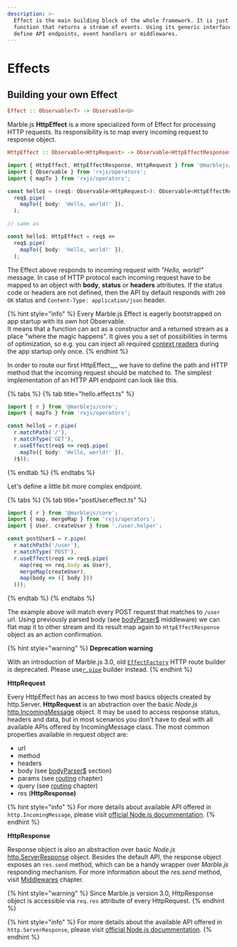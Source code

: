 ```yaml
---
description: >-
  Effect is the main building block of the whole framework. It is just a
  function that returns a stream of events. Using its generic interface we can
  define API endpoints, event handlers or middlewares.
---
```


# Effects

## Building your own Effect

```haskell
Effect :: Observable<T> -> Observable<U>
```

Marble.js **HttpEffect** is a more specialized form of Effect for processing HTTP requests. Its responsibility is to map every incoming request to response object.

```haskell
HttpEffect :: Observable<HttpRequest> -> Observable<HttpEffectResponse>
```

```typescript
import { HttpEffect, HttpEffectResponse, HttpRequest } from '@marblejs/core';
import { Observable } from 'rxjs/operators';
import { mapTo } from 'rxjs/operators';

const hello$ = (req$: Observable<HttpRequest>): Observable<HttpEffectResponse> =>
  req$.pipe(
    mapTo({ body: 'Hello, world!' }),
  );

// same as 

const hello$: HttpEffect = req$ =>
  req$.pipe(
    mapTo({ body: 'Hello, world!' }),
  );
```

The Effect above responds to incoming request with _"Hello, world!"_ message. In case of HTTP protocol each incoming request have to be mapped to an object with **body**, **status** or **headers** attributes. If the status code or headers are not defined, then the API by default responds with `200 OK` status and `Content-Type: application/json` header.

{% hint style="info" %}
Every Marble.js Effect is eagerly bootstrapped on app startup with its own hot Observable.  
It means that a function can act as a constructor and a returned stream as a place "where the magic happens". It gives you a set of possibilities in terms of optimization, so e.g. you can inject all required [context readers](context.md) during the app startup only once. 
{% endhint %}

In order to route our first HttpEffect_,_ we have to define the path and HTTP method that the incoming request should be matched to. The simplest implementation of an HTTP API endpoint can look like this.

{% tabs %}
{% tab title="hello.effect.ts" %}
```typescript
import { r } from '@marblejs/core';
import { mapTo } from 'rxjs/operators';

const hello$ = r.pipe(
  r.matchPath('/'),
  r.matchType('GET'),
  r.useEffect(req$ => req$.pipe(
    mapTo({ body: 'Hello, world!' }),
  )$));
```
{% endtab %}
{% endtabs %}

Let's define a little bit more complex endpoint.

{% tabs %}
{% tab title="postUser.effect.ts" %}
```typescript
import { r } from '@marblejs/core';
import { map, mergeMap } from 'rxjs/operators';
import { User, createUser } from './user.helper';

const postUser$ = r.pipe(
  r.matchPath('/user'),
  r.matchType('POST'),
  r.useEffect(req$ => req$.pipe(
    map(req => req.body as User),
    mergeMap(createUser),
    map(body => ({ body }))
  )));
```
{% endtab %}
{% endtabs %}

The example above will match every POST request that matches to `/user` url. Using previously parsed body \(see [bodyParser$](../other/api-reference/middleware-body.md) middleware\) we can flat map it to other stream and its result map again to `HttpEffectResponse` object as an action confirmation.

{% hint style="warning" %}
**Deprecation warning**

With an introduction of Marble.js 3.0, old [`EffectFactory`](../other/api-reference/core/core-effectfactory.md) HTTP route builder is deprecated. Please use[`r.pipe`](../other/api-reference/core/r.pipe.md) builder instead.
{% endhint %}

**HttpRequest**

Every HttpEffect has an access to two most basics objects created by http.Server. **HttpRequest** is an abstraction over the basic _Node.js_ [http.IncomingMessage](https://nodejs.org/dist/latest-v10.x/docs/api/http.html#http_class_http_incomingmessage) object. It may be used to access response status, headers and data, but in most scenarios you don't have to deal with all available APIs offered by IncomingMessage class. The most common properties available in request object are:

* url
* method
* headers
* body \(see [bodyParser$](../other/api-reference/middleware-body.md) section\)
* params \(see [routing]() chapter\)
* query \(see [routing]() chapter\)
* res \(**HttpResponse\)**

{% hint style="info" %}
For more details about available API offered in `http.IncomingMessage`, please visit [official Node.js docummentation](https://nodejs.org/dist/latest-v10.x/docs/api/http.html#http_class_http_incomingmessage).
{% endhint %}

**HttpResponse**

Response object is also an abstraction over basic _Node.js_ [http.ServerResponse](https://nodejs.org/dist/latest-v10.x/docs/api/http.html#http_class_http_serverresponse) object. Besides the default API, the response object exposes an `res.send` method, which can be a handy wrapper over _Marble.js_ responding mechanism. For more information about the _res.send_ method, visit [Middlewares](middlewares.md) chapter.

{% hint style="warning" %}
Since Marble.js version 3.0, HttpResponse object is accessible via `req.res` attribute of every HttpRequest.
{% endhint %}

{% hint style="info" %}
For more details about the available API offered in `http.ServerResponse`, please visit [official Node.js docummentation](https://nodejs.org/dist/latest-v10.x/docs/api/http.html#http_class_http_serverresponse).
{% endhint %}

